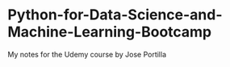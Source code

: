 # Python-for-Data-Science-and-Machine-Learning-Bootcamp
My notes for the Udemy course by Jose Portilla
